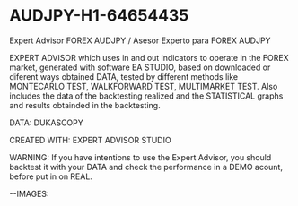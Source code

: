 # AUDJPY-H1-64654435
Expert Advisor FOREX AUDJPY / Asesor Experto para FOREX AUDJPY

EXPERT ADVISOR which uses in and out indicators to operate in the FOREX market, generated with software EA STUDIO, based on downloaded or diferent ways obtained DATA, tested by different methods like MONTECARLO TEST, WALKFORWARD TEST, MULTIMARKET TEST.
Also includes the data of the backtesting realized and the STATISTICAL graphs and results obtainded in the backtesting.

DATA: DUKASCOPY

CREATED WITH: EXPERT ADVISOR STUDIO

WARNING: If you have intentions to use the Expert Advisor, you should backtest it with your DATA and check the performance in a DEMO acount, before put in on REAL.

--IMAGES:

